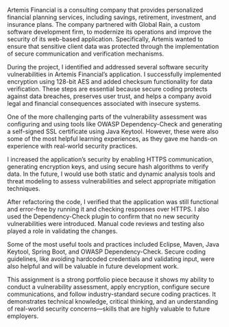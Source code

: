 Artemis Financial is a consulting company that provides personalized financial planning services, including savings, retirement, investment, and insurance plans. The company partnered with Global Rain, a custom software development firm, to modernize its operations and improve the security of its web-based application. Specifically, Artemis wanted to ensure that sensitive client data was protected through the implementation of secure communication and verification mechanisms.

During the project, I identified and addressed several software security vulnerabilities in Artemis Financial’s application. I successfully implemented encryption using 128-bit AES and added checksum functionality for data verification. These steps are essential because secure coding protects against data breaches, preserves user trust, and helps a company avoid legal and financial consequences associated with insecure systems.

One of the more challenging parts of the vulnerability assessment was configuring and using tools like OWASP Dependency-Check and generating a self-signed SSL certificate using Java Keytool. However, these were also some of the most helpful learning experiences, as they gave me hands-on experience with real-world security practices.

I increased the application’s security by enabling HTTPS communication, generating encryption keys, and using secure hash algorithms to verify data. In the future, I would use both static and dynamic analysis tools and threat modeling to assess vulnerabilities and select appropriate mitigation techniques.

After refactoring the code, I verified that the application was still functional and error-free by running it and checking responses over HTTPS. I also used the Dependency-Check plugin to confirm that no new security vulnerabilities were introduced. Manual code reviews and testing also played a role in validating the changes.

Some of the most useful tools and practices included Eclipse, Maven, Java Keytool, Spring Boot, and OWASP Dependency-Check. Secure coding guidelines, like avoiding hardcoded credentials and validating input, were also helpful and will be valuable in future development work.

This assignment is a strong portfolio piece because it shows my ability to conduct a vulnerability assessment, apply encryption, configure secure communications, and follow industry-standard secure coding practices. It demonstrates technical knowledge, critical thinking, and an understanding of real-world security concerns—skills that are highly valuable to future employers.
